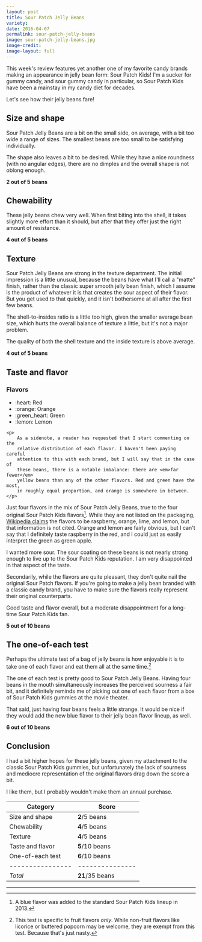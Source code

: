 ```yaml
---
layout: post
title: Sour Patch Jelly Beans
variety:
date: 2016-04-07
permalink: sour-patch-jelly-beans
image: sour-patch-jelly-beans.jpg
image-credit:
image-layout: full
---
```


This week's review features yet another one of my favorite candy brands
making an appearance in jelly bean form: Sour Patch Kids!
I'm a sucker for gummy candy, and sour gummy candy in particular,
so Sour Patch Kids have been a mainstay in my candy diet for decades.

Let's see how their jelly beans fare!


## Size and shape

Sour Patch Jelly Beans are a bit on the small side, on average,
with a bit too wide a range of sizes.
The smallest beans are too small to be satisfying individually.

The shape also leaves a bit to be desired.
While they have a nice roundness (with no angular edges),
there are no dimples and the overall shape is not oblong enough.

**2 out of 5 beans**


## Chewability

These jelly beans chew very well.
When first biting into the shell, it takes slightly more effort than it should,
but after that they offer just the right amount of resistance.

**4 out of 5 beans**


## Texture

Sour Patch Jelly Beans are strong in the texture department.
The initial impression is a little unusual, because the beans have
what I'll call a "matte" finish, rather than the classic
super smooth jelly bean finish, which I assume is the product of
whatever it is that creates the sour aspect of their flavor.
But you get used to that quickly, and it isn't
bothersome at all after the first few beans.

The shell-to-insides ratio is a little too high,
given the smaller average bean size, which hurts the overall
balance of texture a little, but it's not a major problem.

The quality of both the shell texture and the inside texture is above average.

**4 out of 5 beans**


## Taste and flavor

<div class="inset">
    <h3>Flavors</h3>
    <ul class="emoji-list">
        <li>:heart: Red</li>
        <li>:orange: Orange</li>
        <li>:green_heart: Green</li>
        <li>:lemon: Lemon</li>
    </ul>

    <p>
        As a sidenote, a reader has requested that I start commenting on the
        relative distribution of each flavor. I haven't been paying careful
        attention to this with each brand, but I will say that in the case of
        these beans, there is a notable imbalance: there are <em>far fewer</em>
        yellow beans than any of the other flavors. Red and green have the most,
        in roughly equal proportion, and orange is somewhere in between.
    </p>
</div>

Just four flavors in the mix of Sour Patch Jelly Beans,
true to the four original Sour Patch Kids flavors[^1].
While they are not listed on the packaging,
[Wikipedia claims](https://en.wikipedia.org/wiki/Sour_Patch_Kids)
the flavors to be raspberry, orange, lime, and lemon,
but that information is not cited.
Orange and lemon are fairly obvious,
but I can't say that I definitely taste raspberry in the red,
and I could just as easily interpret the green as green apple.

I wanted more sour.
The sour coating on these beans is not nearly strong enough
to live up to the Sour Patch Kids reputation.
I am very disappointed in that aspect of the taste.

Secondarily, while the flavors are quite pleasant,
they don't quite nail the original Sour Patch flavors.
If you're going to make a jelly bean branded with a classic candy brand,
you have to make sure the flavors really represent their original counterparts.

Good taste and flavor overall, but a moderate disappointment for a
long-time Sour Patch Kids fan.

**5 out of 10 beans**


## The one-of-each test

Perhaps the ultimate test of a bag of jelly beans is how enjoyable it is
to take one of each flavor and eat them all at the same time.[^2]

The one of each test is pretty good to Sour Patch Jelly Beans.
Having four beans in the mouth simultaneously increases
the perceived sourness a fair bit,
and it definitely reminds me of picking out one of each flavor
from a box of Sour Patch Kids gummies at the movie theater.

That said, just having four beans feels a little strange.
It would be nice if they would add the new blue flavor to their
jelly bean flavor lineup, as well.

**6 out of 10 beans**


## Conclusion

I had a bit higher hopes for these jelly beans, given my attachment
to the classic Sour Patch Kids gummies, but unfortunately
the lack of sourness and mediocre representation of the original flavors
drag down the score a bit.

I like them, but I probably wouldn't make them an annual purchase.

Category         | Score
---------------- | ---------------
Size and shape   | **2**/5 beans
Chewability      | **4**/5 beans
Texture          | **4**/5 beans
Taste and flavor | **5**/10 beans
One-of-each test | **6**/10 beans
---------------- | ---------------
_Total_          | **21**/35 beans


---

[^1]: A blue flavor was added to the standard Sour Patch Kids lineup in 2013.

[^2]: This test is specific to fruit flavors _only_. While non-fruit flavors like licorice or buttered popcorn may be welcome, they are exempt from this test. Because that's just nasty.
